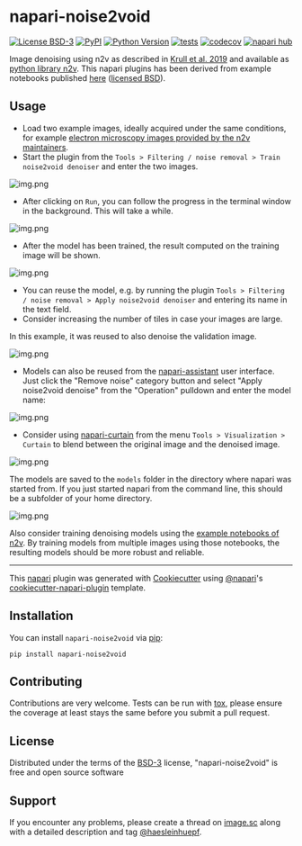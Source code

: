 # napari-noise2void

[![License BSD-3](https://img.shields.io/pypi/l/napari-noise2void.svg?color=green)](https://github.com/haesleinhuepf/napari-noise2void/raw/main/LICENSE)
[![PyPI](https://img.shields.io/pypi/v/napari-noise2void.svg?color=green)](https://pypi.org/project/napari-noise2void)
[![Python Version](https://img.shields.io/pypi/pyversions/napari-noise2void.svg?color=green)](https://python.org)
[![tests](https://github.com/haesleinhuepf/napari-noise2void/workflows/tests/badge.svg)](https://github.com/haesleinhuepf/napari-noise2void/actions)
[![codecov](https://codecov.io/gh/haesleinhuepf/napari-noise2void/branch/main/graph/badge.svg)](https://codecov.io/gh/haesleinhuepf/napari-noise2void)
[![napari hub](https://img.shields.io/endpoint?url=https://api.napari-hub.org/shields/napari-noise2void)](https://napari-hub.org/plugins/napari-noise2void)

Image denoising using n2v as described in [Krull et al. 2019](https://arxiv.org/abs/1811.10980) and available as [python library n2v](https://github.com/juglab/n2v).
This napari plugins has been derived from example notebooks published [here](https://github.com/juglab/n2v/tree/master/examples) ([licensed BSD](licenses_thirdparty/license.txt)).

## Usage

* Load two example images, ideally acquired under the same conditions, for example [electron microscopy images provided by the n2v maintainers](https://download.fht.org/jug/n2v/SEM.zip).
* Start the plugin from the `Tools > Filtering / noise removal > Train noise2void denoiser` and enter the two images.

![img.png](https://github.com/haesleinhuepf/napari-noise2void/raw/main/docs/screenshot1.png)

* After clicking on `Run`, you can follow the progress in the terminal window in the background. This will take a while.

![img.png](https://github.com/haesleinhuepf/napari-noise2void/raw/main/docs/screenshot2.png)

* After the model has been trained, the result computed on the training image will be shown. 

![img.png](https://github.com/haesleinhuepf/napari-noise2void/raw/main/docs/screenshot3.png)

* You can reuse the model, e.g. by running the plugin `Tools > Filtering / noise removal > Apply noise2void denoiser` and entering its name in the text field.
* Consider increasing the number of tiles in case your images are large.

In this example, it was reused to also denoise the validation image.

![img.png](https://github.com/haesleinhuepf/napari-noise2void/raw/main/docs/screenshot4.png)

* Models can also be reused from the [napari-assistant](https://www.napari-hub.org/plugins/napari-assistant) user interface. 
  Just click the "Remove noise" category button 
  and select "Apply noise2void denoise" from the "Operation" pulldown and enter the model name:

![img.png](https://github.com/haesleinhuepf/napari-noise2void/raw/main/docs/screenshot_assistant.png)

* Consider using [napari-curtain](https://www.napari-hub.org/plugins/napari-curtain) from the menu `Tools > Visualization > Curtain` to blend between the original image and the denoised image.

![img.png](https://github.com/haesleinhuepf/napari-noise2void/raw/main/docs/screenshot6.png)

The models are saved to the `models` folder in the directory where napari was started from. 
If you just started napari from the command line, this should be a subfolder of your home directory.

![img.png](https://github.com/haesleinhuepf/napari-noise2void/raw/main/docs/screenshot5.png)

Also consider training denoising models using the [example notebooks of n2v](https://github.com/juglab/n2v/tree/master/examples). 
By training models from multiple images using those notebooks, the resulting models should be more robust and reliable.

----------------------------------

This [napari] plugin was generated with [Cookiecutter] using [@napari]'s [cookiecutter-napari-plugin] template.

## Installation

You can install `napari-noise2void` via [pip]:

    pip install napari-noise2void


## Contributing

Contributions are very welcome. Tests can be run with [tox], please ensure
the coverage at least stays the same before you submit a pull request.

## License

Distributed under the terms of the [BSD-3] license,
"napari-noise2void" is free and open source software

## Support

If you encounter any problems, please create a thread on [image.sc] along with a detailed description and tag [@haesleinhuepf].

[napari]: https://github.com/napari/napari
[Cookiecutter]: https://github.com/audreyr/cookiecutter
[@napari]: https://github.com/napari
[MIT]: http://opensource.org/licenses/MIT
[BSD-3]: http://opensource.org/licenses/BSD-3-Clause
[GNU GPL v3.0]: http://www.gnu.org/licenses/gpl-3.0.txt
[GNU LGPL v3.0]: http://www.gnu.org/licenses/lgpl-3.0.txt
[Apache Software License 2.0]: http://www.apache.org/licenses/LICENSE-2.0
[Mozilla Public License 2.0]: https://www.mozilla.org/media/MPL/2.0/index.txt
[cookiecutter-napari-plugin]: https://github.com/napari/cookiecutter-napari-plugin

[file an issue]: https://github.com/haesleinhuepf/napari-noise2void/issues

[napari]: https://github.com/napari/napari
[tox]: https://tox.readthedocs.io/en/latest/
[pip]: https://pypi.org/project/pip/
[PyPI]: https://pypi.org/
[image.sc]: https://image.sc
[@haesleinhuepf]: https://twitter.com/haesleinhuepf
